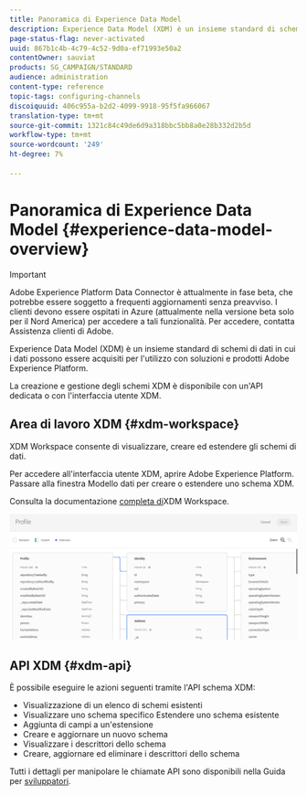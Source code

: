 ```yaml
---
title: Panoramica di Experience Data Model
description: Experience Data Model (XDM) è un insieme standard di schemi di dati in cui i dati possono essere acquisiti per l'utilizzo con soluzioni e prodotti Adobe Experience Platform.
page-status-flag: never-activated
uuid: 867b1c4b-4c79-4c52-9d0a-ef71993e50a2
contentOwner: sauviat
products: SG_CAMPAIGN/STANDARD
audience: administration
content-type: reference
topic-tags: configuring-channels
discoiquuid: 406c955a-b2d2-4099-9918-95f5fa966067
translation-type: tm+mt
source-git-commit: 1321c84c49de6d9a318bbc5bb8a0e28b332d2b5d
workflow-type: tm+mt
source-wordcount: '249'
ht-degree: 7%

---
```



# Panoramica di Experience Data Model {#experience-data-model-overview}

>[!IMPORTANT]
>
>Adobe Experience Platform Data Connector è attualmente in fase beta, che potrebbe essere soggetto a frequenti aggiornamenti senza preavviso. I clienti devono essere ospitati in Azure (attualmente nella versione beta solo per il Nord America) per accedere a tali funzionalità. Per accedere, contatta  Assistenza clienti di Adobe.

Experience Data Model (XDM) è un insieme standard di schemi di dati in cui i dati possono essere acquisiti per l&#39;utilizzo con soluzioni e prodotti Adobe Experience Platform.

La creazione e gestione degli schemi XDM è disponibile con un&#39;API dedicata o con l&#39;interfaccia utente XDM.

## Area di lavoro XDM {#xdm-workspace}

XDM Workspace consente di visualizzare, creare ed estendere gli schemi di dati.

Per accedere all&#39;interfaccia utente XDM, aprire Adobe Experience Platform. Passare alla finestra Modello dati per creare o estendere uno schema XDM.

Consulta la documentazione [completa di](https://docs.adobe.com/content/help/it-IT/experience-platform/xdm/api/getting-started.html)XDM Workspace.

![](assets/aep_xdmworkspace.png)

## API XDM {#xdm-api}

È possibile eseguire le azioni seguenti tramite l&#39;API schema XDM:

* Visualizzazione di un elenco di schemi esistenti
* Visualizzare uno schema specifico Estendere uno schema esistente
* Aggiunta di campi a un&#39;estensione
* Creare e aggiornare un nuovo schema
* Visualizzare i descrittori dello schema
* Creare, aggiornare ed eliminare i descrittori dello schema

Tutti i dettagli per manipolare le chiamate API sono disponibili nella Guida per [sviluppatori](https://docs.adobe.com/content/help/it-IT/experience-platform/xdm/api/getting-started.html).
